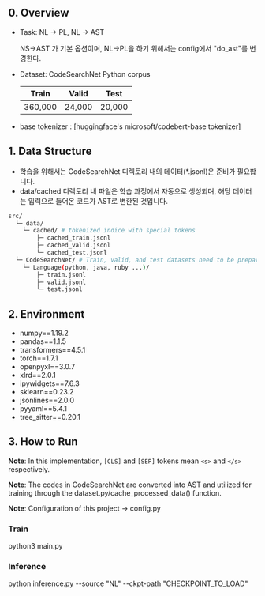 ## 0. Overview

- Task: NL -> PL, NL -> AST

    NS->AST 가 기본 옵션이며, NL->PL을 하기 위해서는 config에서 "do_ast"를 변경한다.
  
- Dataset: CodeSearchNet Python corpus

    |  Train  | Valid  |  Test  |
    | :-----: | :----: | :----: |
    | 360,000 | 24,000 | 20,000 |

- base tokenizer : [huggingface's microsoft/codebert-base tokenizer]

## 1. Data Structure
- 학습을 위해서는 CodeSearchNet 디렉토리 내의 데이터(*.jsonl)은 준비가 필요합니다.
- data/cached 디렉토리 내 파일은 학습 과정에서 자동으로 생성되며, 해당 데이터는 입력으로 들어온 코드가 AST로 변환된 것입니다.
```sh
src/
  └─ data/
    └─ cached/ # tokenized indice with special tokens
        ├─ cached_train.jsonl
        ├─ cached_valid.jsonl
        └─ cached_test.jsonl
  └─ CodeSearchNet/ # Train, valid, and test datasets need to be prepared for each of the six languages in CodeSearchNet.
    └─ Language(python, java, ruby ...)/
        ├─ train.jsonl
        ├─ valid.jsonl
        └─ test.jsonl
```

## 2. Environment

- numpy==1.19.2
- pandas==1.1.5
- transformers==4.5.1
- torch==1.7.1
- openpyxl==3.0.7
- xlrd==2.0.1
- ipywidgets==7.6.3
- sklearn==0.23.2
- jsonlines==2.0.0
- pyyaml==5.4.1
- tree_sitter==0.20.1

## 3. How to Run

**Note**: In this implementation, ```[CLS]``` and ```[SEP]``` tokens mean ```<s>``` and ```</s>``` respectively.

**Note**: The codes in CodeSearchNet are converted into AST and utilized for training through the dataset.py/cache_processed_data() function.

**Note**: Configuration of this project -> config.py

### Train

python3 main.py 

### Inference

python inference.py --source "NL" --ckpt-path "CHECKPOINT_TO_LOAD"
